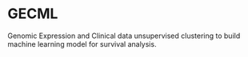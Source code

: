 # GECML
Genomic Expression and Clinical data unsupervised clustering to build machine learning model for survival analysis.
